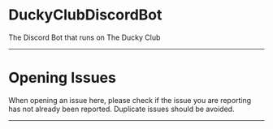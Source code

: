 # DuckyClubDiscordBot
The Discord Bot that runs on The Ducky Club

---

# Opening Issues
When opening an issue here, please check if the issue you are reporting has not already been reported.
Duplicate issues should be avoided.

---
